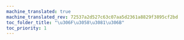 ```yaml
---
machine_translated: true
machine_translated_rev: 72537a2d527c63c07aa5d2361a8829f3895cf2bd
toc_folder_title: "\u306F\u3058\u3081\u306B"
toc_priority: 1
---
```


